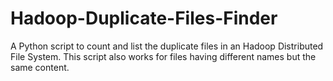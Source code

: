 # Hadoop-Duplicate-Files-Finder
A Python script to count and list the duplicate files in an Hadoop Distributed File System. This script also works for files having different names but the same content.
